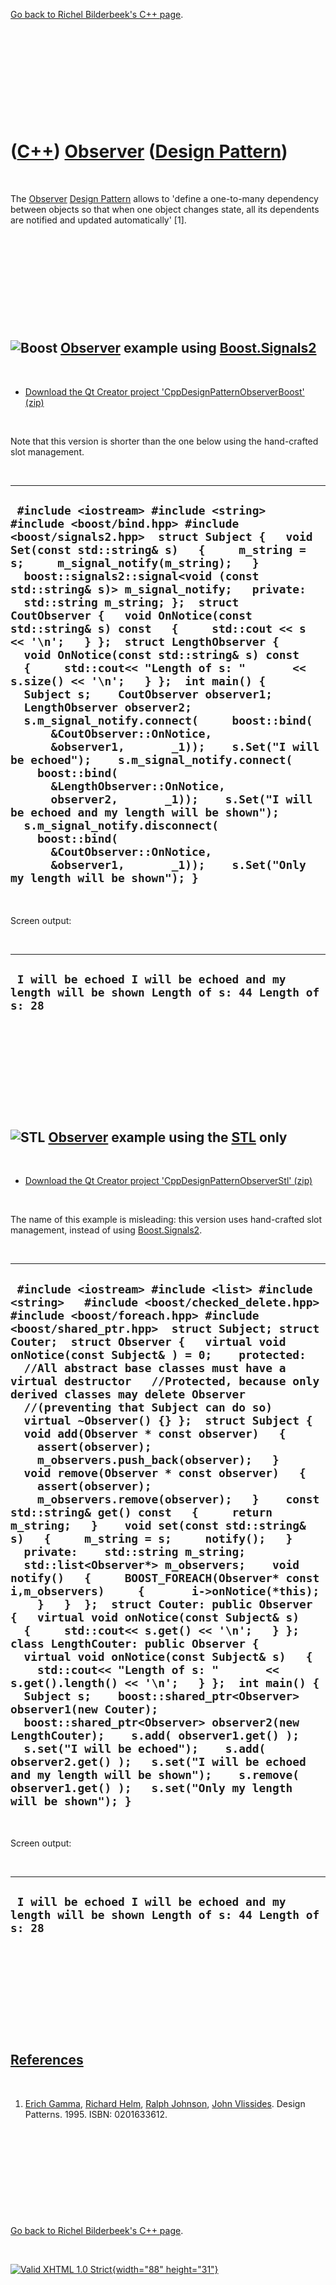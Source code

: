 

[Go back to Richel Bilderbeek's C++ page](Cpp.htm).

 

 

 

 

 

([C++](Cpp.htm)) [Observer](CppDesignPatternObserver.htm) ([Design Pattern](CppDesignPattern.htm))
==================================================================================================

 

The [Observer](CppDesignPatternObserver.htm) [Design
Pattern](CppDesignPattern.htm) allows to 'define a one-to-many
dependency between objects so that when one object changes state, all
its dependents are notified and updated automatically' \[1\].

 

 

 

 

 

![Boost](PicBoost.png) [Observer](CppDesignPatternObserver.htm) example using [Boost.Signals2](CppSignals2.htm)
---------------------------------------------------------------------------------------------------------------

 

-   [Download the Qt Creator project
    'CppDesignPatternObserverBoost' (zip)](CppDesignPatternObserverBoost.zip)

 

Note that this version is shorter than the one below using the
hand-crafted slot management.

 

  -----------------------------------------------------------------------------------------------------------------------------------------------------------------------------------------------------------------------------------------------------------------------------------------------------------------------------------------------------------------------------------------------------------------------------------------------------------------------------------------------------------------------------------------------------------------------------------------------------------------------------------------------------------------------------------------------------------------------------------------------------------------------------------------------------------------------------------------------------------------------------------------------------------------------------------------------------------------------------------------------------------------------------------------------------------------------------------------------------------------------------------------------
  ` #include <iostream> #include <string> #include <boost/bind.hpp> #include <boost/signals2.hpp>  struct Subject {   void Set(const std::string& s)   {     m_string = s;     m_signal_notify(m_string);   }   boost::signals2::signal<void (const std::string& s)> m_signal_notify;   private:   std::string m_string; };  struct CoutObserver {   void OnNotice(const std::string& s) const   {     std::cout << s << '\n';   } };  struct LengthObserver {   void OnNotice(const std::string& s) const   {     std::cout<< "Length of s: "       << s.size() << '\n';   } };  int main() {   Subject s;    CoutObserver observer1;   LengthObserver observer2;    s.m_signal_notify.connect(     boost::bind(       &CoutObserver::OnNotice,       &observer1,       _1));    s.Set("I will be echoed");    s.m_signal_notify.connect(     boost::bind(       &LengthObserver::OnNotice,       observer2,       _1));    s.Set("I will be echoed and my length will be shown");    s.m_signal_notify.disconnect(     boost::bind(       &CoutObserver::OnNotice,       &observer1,       _1));    s.Set("Only my length will be shown"); }`
  -----------------------------------------------------------------------------------------------------------------------------------------------------------------------------------------------------------------------------------------------------------------------------------------------------------------------------------------------------------------------------------------------------------------------------------------------------------------------------------------------------------------------------------------------------------------------------------------------------------------------------------------------------------------------------------------------------------------------------------------------------------------------------------------------------------------------------------------------------------------------------------------------------------------------------------------------------------------------------------------------------------------------------------------------------------------------------------------------------------------------------------------------

 

Screen output:

 

  --------------------------------------------------------------------------------------------------
  ` I will be echoed I will be echoed and my length will be shown Length of s: 44 Length of s: 28`
  --------------------------------------------------------------------------------------------------

 

 

 

 

 

![STL](PicStl.png) [Observer](CppDesignPatternObserver.htm) example using the [STL](CppStl.htm) only
----------------------------------------------------------------------------------------------------

 

-   [Download the Qt Creator project
    'CppDesignPatternObserverStl' (zip)](CppDesignPatternObserverStl.zip)

 

The name of this example is misleading: this version uses hand-crafted
slot management, instead of using [Boost.Signals2](CppSignals2.htm).

 

  -----------------------------------------------------------------------------------------------------------------------------------------------------------------------------------------------------------------------------------------------------------------------------------------------------------------------------------------------------------------------------------------------------------------------------------------------------------------------------------------------------------------------------------------------------------------------------------------------------------------------------------------------------------------------------------------------------------------------------------------------------------------------------------------------------------------------------------------------------------------------------------------------------------------------------------------------------------------------------------------------------------------------------------------------------------------------------------------------------------------------------------------------------------------------------------------------------------------------------------------------------------------------------------------------------------------------------------------------------------------------------------------------------------------------------------------------------------------------------------------------------------------------------------------------------------------------------------------------------------------------------------------------------------------------------------------------------------------------
  ` #include <iostream> #include <list> #include <string>   #include <boost/checked_delete.hpp> #include <boost/foreach.hpp> #include <boost/shared_ptr.hpp>  struct Subject; struct Couter;  struct Observer {   virtual void onNotice(const Subject& ) = 0;    protected:   //All abstract base classes must have a virtual destructor   //Protected, because only derived classes may delete Observer   //(preventing that Subject can do so)   virtual ~Observer() {} };  struct Subject {   void add(Observer * const observer)   {     assert(observer);     m_observers.push_back(observer);   }    void remove(Observer * const observer)   {     assert(observer);     m_observers.remove(observer);   }    const std::string& get() const   {     return m_string;   }    void set(const std::string& s)   {     m_string = s;     notify();   }    private:    std::string m_string;    std::list<Observer*> m_observers;    void notify()   {     BOOST_FOREACH(Observer* const i,m_observers)     {       i->onNotice(*this);     }   }  };  struct Couter: public Observer {   virtual void onNotice(const Subject& s)   {     std::cout<< s.get() << '\n';   } };  class LengthCouter: public Observer {   virtual void onNotice(const Subject& s)   {     std::cout<< "Length of s: "       << s.get().length() << '\n';   } };  int main() {   Subject s;    boost::shared_ptr<Observer> observer1(new Couter);   boost::shared_ptr<Observer> observer2(new LengthCouter);    s.add( observer1.get() );   s.set("I will be echoed");    s.add( observer2.get() );   s.set("I will be echoed and my length will be shown");    s.remove( observer1.get() );   s.set("Only my length will be shown"); }`
  -----------------------------------------------------------------------------------------------------------------------------------------------------------------------------------------------------------------------------------------------------------------------------------------------------------------------------------------------------------------------------------------------------------------------------------------------------------------------------------------------------------------------------------------------------------------------------------------------------------------------------------------------------------------------------------------------------------------------------------------------------------------------------------------------------------------------------------------------------------------------------------------------------------------------------------------------------------------------------------------------------------------------------------------------------------------------------------------------------------------------------------------------------------------------------------------------------------------------------------------------------------------------------------------------------------------------------------------------------------------------------------------------------------------------------------------------------------------------------------------------------------------------------------------------------------------------------------------------------------------------------------------------------------------------------------------------------------------------

 

Screen output:

 

  --------------------------------------------------------------------------------------------------
  ` I will be echoed I will be echoed and my length will be shown Length of s: 44 Length of s: 28`
  --------------------------------------------------------------------------------------------------

 

 

 

 

 

[References](CppReferences.htm)
-------------------------------

 

1.  [Erich Gamma](CppErichGamma.htm), [Richard
    Helm](CppRichardHelm.htm), [Ralph Johnson](CppRalphJohnson.htm),
    [John Vlissides](CppJohnVlissides.htm). Design Patterns. 1995.
    ISBN: 0201633612.

 

 

 

 

 

[Go back to Richel Bilderbeek's C++ page](Cpp.htm).



 

[![Valid XHTML 1.0 Strict](valid-xhtml10.png){width="88"
height="31"}](http://validator.w3.org/check?uri=referer)
